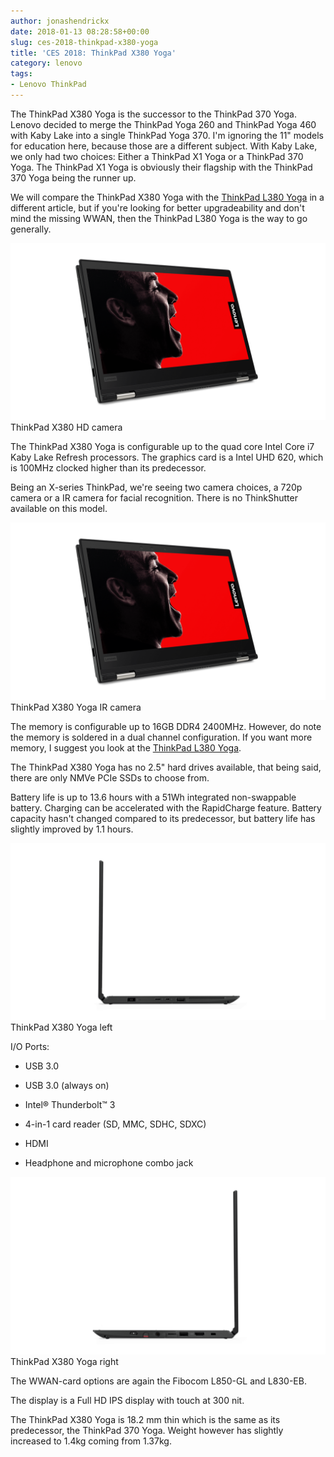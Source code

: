 ```yaml
---
author: jonashendrickx
date: 2018-01-13 08:28:58+00:00
slug: ces-2018-thinkpad-x380-yoga
title: 'CES 2018: ThinkPad X380 Yoga'
category: lenovo
tags:
- Lenovo ThinkPad
---
```

The ThinkPad X380 Yoga is the successor to the ThinkPad 370 Yoga. Lenovo decided to merge the ThinkPad Yoga 260 and ThinkPad Yoga 460 with Kaby Lake into a single ThinkPad Yoga 370. I'm ignoring the 11" models for education here, because those are a different subject. With Kaby Lake, we only had two choices: Either a ThinkPad X1 Yoga or a ThinkPad 370 Yoga. The ThinkPad X1 Yoga is obviously their flagship with the ThinkPad 370 Yoga being the runner up.

We will compare the ThinkPad X380 Yoga with the [ThinkPad L380 Yoga](/blog/2018/01/07/ces-2018-thinkpad-l380-yoga/) in a different article, but if you're looking for better upgradeability and don't mind the missing WWAN, then the ThinkPad L380 Yoga is the way to go generally.

![ThinkPad X380 HD camera](/assets/img/posts/thinkscopes/2018/01/04_THINKPAD_X380_Hero_Tablet_mode_HD_Camera_Black.png) ThinkPad X380 HD camera

The ThinkPad X380 Yoga is configurable up to the quad core Intel Core i7 Kaby Lake Refresh processors. The graphics card is a Intel UHD 620, which is 100MHz clocked higher than its predecessor.

Being an X-series ThinkPad, we're seeing two camera choices, a 720p camera or a IR camera for facial recognition. There is no ThinkShutter available on this model.

![ThinkPad X380 Yoga IR camera](/assets/img/posts/thinkscopes/2018/01/04_THINKPAD_X380_Hero_Tablet_mode_IR_Camera_Black.png) ThinkPad X380 Yoga IR camera

The memory is configurable up to 16GB DDR4 2400MHz. However, do note the memory is soldered in a dual channel configuration. If you want more memory, I suggest you look at the [ThinkPad L380 Yoga](/blog/2018/01/07/ces-2018-thinkpad-l380-yoga/).

The ThinkPad X380 Yoga has no 2.5" hard drives available, that being said, there are only NMVe PCIe SSDs to choose from.

Battery life is up to 13.6 hours with a 51Wh integrated non-swappable battery. Charging can be accelerated with the RapidCharge feature. Battery capacity hasn't changed compared to its predecessor, but battery life has slightly improved by 1.1 hours.

![ThinkPad X380 Yoga left](/assets/img/posts/thinkscopes/2018/01/12_Thinkpad_X380_Tour_Left_side_profile_Black.png) ThinkPad X380 Yoga left

I/O Ports:



 	
  * USB 3.0

 	
  * USB 3.0 (always on)

 	
  * Intel® Thunderbolt™ 3

 	
  * 4-in-1 card reader (SD, MMC, SDHC, SDXC)

 	
  * HDMI

 	
  * Headphone and microphone combo jack


![ThinkPad X380 Yoga right](/assets/img/posts/thinkscopes/2018/01/13_Thinkpad_X380_Tour_Right_side_profile_Black.png) ThinkPad X380 Yoga right

The WWAN-card options are again the Fibocom L850-GL and L830-EB.

The display is a Full HD IPS display with touch at 300 nit.

The ThinkPad X380 Yoga is 18.2 mm thin which is the same as its predecessor, the ThinkPad 370 Yoga. Weight however has slightly increased to 1.4kg coming from 1.37kg.
